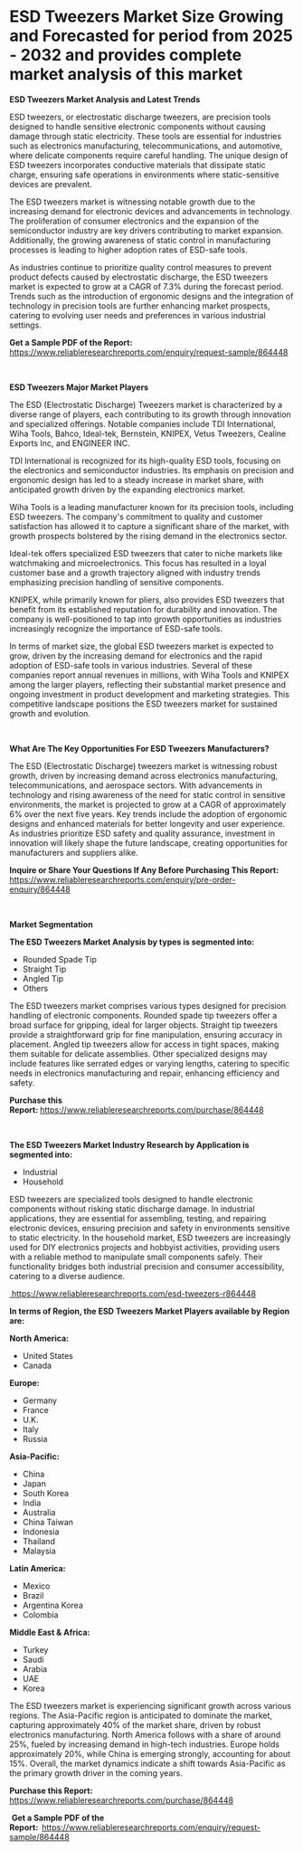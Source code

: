 <p><h1>ESD Tweezers Market Size Growing and Forecasted for period from 2025 - 2032 and provides complete market analysis of this market</h1></p><p><strong>ESD Tweezers Market Analysis and Latest Trends</strong></p>
<p><p>ESD tweezers, or electrostatic discharge tweezers, are precision tools designed to handle sensitive electronic components without causing damage through static electricity. These tools are essential for industries such as electronics manufacturing, telecommunications, and automotive, where delicate components require careful handling. The unique design of ESD tweezers incorporates conductive materials that dissipate static charge, ensuring safe operations in environments where static-sensitive devices are prevalent.</p><p>The ESD tweezers market is witnessing notable growth due to the increasing demand for electronic devices and advancements in technology. The proliferation of consumer electronics and the expansion of the semiconductor industry are key drivers contributing to market expansion. Additionally, the growing awareness of static control in manufacturing processes is leading to higher adoption rates of ESD-safe tools. </p><p>As industries continue to prioritize quality control measures to prevent product defects caused by electrostatic discharge, the ESD tweezers market is expected to grow at a CAGR of 7.3% during the forecast period. Trends such as the introduction of ergonomic designs and the integration of technology in precision tools are further enhancing market prospects, catering to evolving user needs and preferences in various industrial settings.</p></p>
<p><strong>Get a Sample PDF of the Report:&nbsp;</strong> <a href="https://www.reliableresearchreports.com/enquiry/request-sample/864448?utm_campaign=102&utm_medium=2&utm_source=Github&utm_content=ia&utm_term=16042025&utm_id=esd-tweezers">https://www.reliableresearchreports.com/enquiry/request-sample/864448</a></p>
<p>&nbsp;</p>
<p><strong>ESD Tweezers Major Market Players</strong></p>
<p><p>The ESD (Electrostatic Discharge) Tweezers market is characterized by a diverse range of players, each contributing to its growth through innovation and specialized offerings. Notable companies include TDI International, Wiha Tools, Bahco, Ideal-tek, Bernstein, KNIPEX, Vetus Tweezers, Cealine Exports Inc, and ENGINEER INC. </p><p>TDI International is recognized for its high-quality ESD tools, focusing on the electronics and semiconductor industries. Its emphasis on precision and ergonomic design has led to a steady increase in market share, with anticipated growth driven by the expanding electronics market.</p><p>Wiha Tools is a leading manufacturer known for its precision tools, including ESD tweezers. The company's commitment to quality and customer satisfaction has allowed it to capture a significant share of the market, with growth prospects bolstered by the rising demand in the electronics sector.</p><p>Ideal-tek offers specialized ESD tweezers that cater to niche markets like watchmaking and microelectronics. This focus has resulted in a loyal customer base and a growth trajectory aligned with industry trends emphasizing precision handling of sensitive components.</p><p>KNIPEX, while primarily known for pliers, also provides ESD tweezers that benefit from its established reputation for durability and innovation. The company is well-positioned to tap into growth opportunities as industries increasingly recognize the importance of ESD-safe tools.</p><p>In terms of market size, the global ESD tweezers market is expected to grow, driven by the increasing demand for electronics and the rapid adoption of ESD-safe tools in various industries. Several of these companies report annual revenues in millions, with Wiha Tools and KNIPEX among the larger players, reflecting their substantial market presence and ongoing investment in product development and marketing strategies. This competitive landscape positions the ESD tweezers market for sustained growth and evolution.</p></p>
<p>&nbsp;</p>
<p><strong>What Are The Key Opportunities For ESD Tweezers Manufacturers?</strong></p>
<p><p>The ESD (Electrostatic Discharge) tweezers market is witnessing robust growth, driven by increasing demand across electronics manufacturing, telecommunications, and aerospace sectors. With advancements in technology and rising awareness of the need for static control in sensitive environments, the market is projected to grow at a CAGR of approximately 6% over the next five years. Key trends include the adoption of ergonomic designs and enhanced materials for better longevity and user experience. As industries prioritize ESD safety and quality assurance, investment in innovation will likely shape the future landscape, creating opportunities for manufacturers and suppliers alike.</p></p>
<p><strong>Inquire or Share Your Questions If Any Before Purchasing This Report:</strong> <a href="https://www.reliableresearchreports.com/enquiry/pre-order-enquiry/864448?utm_campaign=102&utm_medium=2&utm_source=Github&utm_content=ia&utm_term=16042025&utm_id=esd-tweezers">https://www.reliableresearchreports.com/enquiry/pre-order-enquiry/864448</a></p>
<p>&nbsp;</p>
<p><strong>Market Segmentation</strong></p>
<p><strong>The ESD Tweezers Market Analysis by types is segmented into:</strong></p>
<p><ul><li>Rounded Spade Tip</li><li>Straight Tip</li><li>Angled Tip</li><li>Others</li></ul></p>
<p><p>The ESD tweezers market comprises various types designed for precision handling of electronic components. Rounded spade tip tweezers offer a broad surface for gripping, ideal for larger objects. Straight tip tweezers provide a straightforward grip for fine manipulation, ensuring accuracy in placement. Angled tip tweezers allow for access in tight spaces, making them suitable for delicate assemblies. Other specialized designs may include features like serrated edges or varying lengths, catering to specific needs in electronics manufacturing and repair, enhancing efficiency and safety.</p></p>
<p><strong>Purchase this Report:&nbsp;</strong><a href="https://www.reliableresearchreports.com/purchase/864448?utm_campaign=102&utm_medium=2&utm_source=Github&utm_content=ia&utm_term=16042025&utm_id=esd-tweezers">https://www.reliableresearchreports.com/purchase/864448</a></p>
<p>&nbsp;</p>
<p><strong>The ESD Tweezers Market Industry Research by Application is segmented into:</strong></p>
<p><ul><li>Industrial</li><li>Household</li></ul></p>
<p><p>ESD tweezers are specialized tools designed to handle electronic components without risking static discharge damage. In industrial applications, they are essential for assembling, testing, and repairing electronic devices, ensuring precision and safety in environments sensitive to static electricity. In the household market, ESD tweezers are increasingly used for DIY electronics projects and hobbyist activities, providing users with a reliable method to manipulate small components safely. Their functionality bridges both industrial precision and consumer accessibility, catering to a diverse audience.</p></p>
<p><a href="https://www.reliableresearchreports.com/esd-tweezers-r864448?utm_campaign=102&utm_medium=2&utm_source=Github&utm_content=ia&utm_term=16042025&utm_id=esd-tweezers">&nbsp;https://www.reliableresearchreports.com/esd-tweezers-r864448</a></p>
<p><strong>In terms of Region, the ESD Tweezers Market Players available by Region are:</strong></p>
<p>
    <p> <strong> North America: </strong>
        <ul>
            <li>United States</li>
            <li>Canada</li>
        </ul>
        </p> 
    <p> <strong> Europe: </strong>
        <ul>
            <li>Germany</li>
            <li>France</li>
            <li>U.K.</li>
            <li>Italy</li>
            <li>Russia</li>
        </ul>
        </p> 
    <p> <strong> Asia-Pacific: </strong>
        <ul>
            <li>China</li>
            <li>Japan</li>
            <li>South Korea</li>
            <li>India</li>
            <li>Australia</li>
            <li>China Taiwan</li>
            <li>Indonesia</li>
            <li>Thailand</li>
            <li>Malaysia</li>
        </ul>
        </p> 
    <p> <strong> Latin America: </strong>
        <ul>
            <li>Mexico</li>
            <li>Brazil</li>
            <li>Argentina Korea</li>
            <li>Colombia</li>
        </ul>
        </p> 
    <p> <strong> Middle East & Africa: </strong>
        <ul>
            <li>Turkey</li>
            <li>Saudi</li>
            <li>Arabia</li>
            <li>UAE</li>
            <li>Korea</li>
        </ul>
    </p>
    </p>
<p><p>The ESD tweezers market is experiencing significant growth across various regions. The Asia-Pacific region is anticipated to dominate the market, capturing approximately 40% of the market share, driven by robust electronics manufacturing. North America follows with a share of around 25%, fueled by increasing demand in high-tech industries. Europe holds approximately 20%, while China is emerging strongly, accounting for about 15%. Overall, the market dynamics indicate a shift towards Asia-Pacific as the primary growth driver in the coming years.</p></p>
<p><strong>Purchase this Report: </strong><a href="https://www.reliableresearchreports.com/purchase/864448?utm_campaign=102&utm_medium=2&utm_source=Github&utm_content=ia&utm_term=16042025&utm_id=esd-tweezers">https://www.reliableresearchreports.com/purchase/864448</a></p>
<p>&nbsp;<strong>Get a Sample PDF of the Report:&nbsp;&nbsp;</strong><a href="https://www.reliableresearchreports.com/enquiry/request-sample/864448?utm_campaign=102&utm_medium=2&utm_source=Github&utm_content=ia&utm_term=16042025&utm_id=esd-tweezers">https://www.reliableresearchreports.com/enquiry/request-sample/864448</a></p>
<p><strong></strong></p>
<p><p></p><p></p><p></p></p>